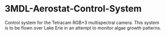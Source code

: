 # 3MDL-Aerostat-Control-System
Control system for the Tetracam RGB+3 multispectral camera. This system is to be flown over Lake Erie in an attempt to monitor algae growth patterns.

